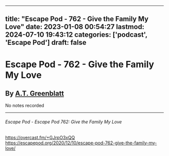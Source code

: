 
---
title: "Escape Pod - 762 - Give the Family My Love"
date: 2023-01-08 00:54:27
lastmod: 2024-07-10 19:43:12
categories: ['podcast', 'Escape Pod']
draft: false
---


# Escape Pod - 762 - Give the Family My Love
## By [A.T. Greenblatt](https://escapepod.org/people/a-t-greenblatt/)

No notes recorded

- - -
###### Escape Pod - Escape Pod 762: Give the Family My Love

https://overcast.fm/+GJrpO3xQQ  
https://escapepod.org/2020/12/10/escape-pod-762-give-the-family-my-love/

<!-- #public #podcast #Escape Pod# -->

<!-- {BearID:61C94E99-A59F-44E5-A017-83727AE0B962-28016-00002D97CEA5E7E7} -->
